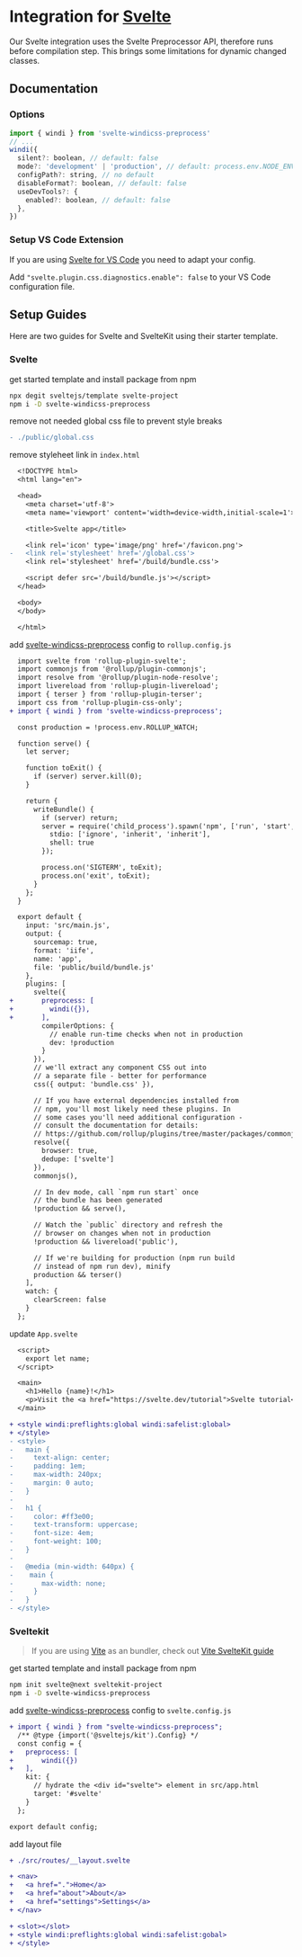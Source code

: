 [utility groups]: /features/
[svelte-windicss-preprocess]: https://github.com/windicss/svelte-windicss-preprocess
[vite-plugin-windicss]: https://github.com/windicss/vite-plugin-windicss
[vite]: /integrations/vite
[Vite SvelteKit guide]: /integrations/vite#sveltekit-as-of-1-0-0-next-100
[migration]: /guide/migration

<Logo name="svelte" class="logo-float-xl"/>

# Integration for [Svelte](https://svelte.dev/)

<PackageInfo name="svelte-windicss-preprocess" author="alexanderniebuhr" />



Our Svelte integration uses the Svelte Preprocessor API, therefore runs before compilation step. This brings some limitations for dynamic changed classes.

## Documentation

### Options

```js
import { windi } from 'svelte-windicss-preprocess'
// ...
windi({
  silent?: boolean, // default: false
  mode?: 'development' | 'production', // default: process.env.NODE_ENV
  configPath?: string, // no default
  disableFormat?: boolean, // default: false
  useDevTools?: {
    enabled?: boolean, // default: false
  },
})
```

### Setup VS Code Extension

If you are using [Svelte for VS Code](https://marketplace.visualstudio.com/items?itemName=svelte.svelte-vscode) you need to adapt your config.

Add `"svelte.plugin.css.diagnostics.enable": false` to your VS Code configuration file.

## Setup Guides

Here are two guides for Svelte and SvelteKit using their starter template.

### Svelte

get started template and install package from npm
```sh
npx degit sveltejs/template svelte-project
npm i -D svelte-windicss-preprocess
```

remove not needed global css file to prevent style breaks
```diff
- ./public/global.css
```

remove styleheet link in `index.html`
```diff
  <!DOCTYPE html>
  <html lang="en">

  <head>
    <meta charset='utf-8'>
    <meta name='viewport' content='width=device-width,initial-scale=1'>

    <title>Svelte app</title>

    <link rel='icon' type='image/png' href='/favicon.png'>
-   <link rel='stylesheet' href='/global.css'>
    <link rel='stylesheet' href='/build/bundle.css'>

    <script defer src='/build/bundle.js'></script>
  </head>

  <body>
  </body>

  </html>
```

add [svelte-windicss-preprocess] config to `rollup.config.js`
```diff
  import svelte from 'rollup-plugin-svelte';
  import commonjs from '@rollup/plugin-commonjs';
  import resolve from '@rollup/plugin-node-resolve';
  import livereload from 'rollup-plugin-livereload';
  import { terser } from 'rollup-plugin-terser';
  import css from 'rollup-plugin-css-only';
+ import { windi } from 'svelte-windicss-preprocess';

  const production = !process.env.ROLLUP_WATCH;

  function serve() {
    let server;

    function toExit() {
      if (server) server.kill(0);
    }

    return {
      writeBundle() {
        if (server) return;
        server = require('child_process').spawn('npm', ['run', 'start', '--', '--dev'], {
          stdio: ['ignore', 'inherit', 'inherit'],
          shell: true
        });

        process.on('SIGTERM', toExit);
        process.on('exit', toExit);
      }
    };
  }

  export default {
    input: 'src/main.js',
    output: {
      sourcemap: true,
      format: 'iife',
      name: 'app',
      file: 'public/build/bundle.js'
    },
    plugins: [
      svelte({
+       preprocess: [
+         windi({}),
+       ],
        compilerOptions: {
          // enable run-time checks when not in production
          dev: !production
        }
      }),
      // we'll extract any component CSS out into
      // a separate file - better for performance
      css({ output: 'bundle.css' }),

      // If you have external dependencies installed from
      // npm, you'll most likely need these plugins. In
      // some cases you'll need additional configuration -
      // consult the documentation for details:
      // https://github.com/rollup/plugins/tree/master/packages/commonjs
      resolve({
        browser: true,
        dedupe: ['svelte']
      }),
      commonjs(),

      // In dev mode, call `npm run start` once
      // the bundle has been generated
      !production && serve(),

      // Watch the `public` directory and refresh the
      // browser on changes when not in production
      !production && livereload('public'),

      // If we're building for production (npm run build
      // instead of npm run dev), minify
      production && terser()
    ],
    watch: {
      clearScreen: false
    }
  };
```

update `App.svelte`
```diff
  <script>
    export let name;
  </script>

  <main>
    <h1>Hello {name}!</h1>
    <p>Visit the <a href="https://svelte.dev/tutorial">Svelte tutorial</a> to learn how to build Svelte apps.</p>
  </main>

+ <style windi:preflights:global windi:safelist:global>
+ </style>
- <style>
-   main {
-     text-align: center;
-     padding: 1em;
-     max-width: 240px;
-     margin: 0 auto;
-   }
-
-   h1 {
-     color: #ff3e00;
-     text-transform: uppercase;
-     font-size: 4em;
-     font-weight: 100;
-   }
-
-   @media (min-width: 640px) {
-    main {
-       max-width: none;
-     }
-   }
- </style>
```

### Sveltekit

> If you are using [Vite] as an bundler, check out [Vite SvelteKit guide]

get started template and install package from npm
```sh
npm init svelte@next sveltekit-project
npm i -D svelte-windicss-preprocess
```
add [svelte-windicss-preprocess] config to `svelte.config.js`
```diff
+ import { windi } from "svelte-windicss-preprocess";
  /** @type {import('@sveltejs/kit').Config} */
  const config = {
+	preprocess: [
+		windi({})
+	],
    kit: {
      // hydrate the <div id="svelte"> element in src/app.html
      target: '#svelte'
    }
  };

export default config;
```
add layout file
```diff
+ ./src/routes/__layout.svelte
```
```diff
+ <nav>
+   <a href=".">Home</a>
+   <a href="about">About</a>
+   <a href="settings">Settings</a>
+ </nav>

+ <slot></slot>
+ <style windi:preflights:global windi:safelist:gobal>
+ </style>
```
